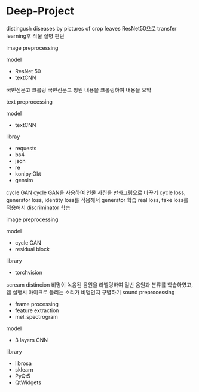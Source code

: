 # Deep-Project
distingush diseases by pictures of crop leaves
ResNet50으로 transfer learning후 작물 질병 판단

image preprocessing

model
- ResNet 50
- textCNN

국민신문고 크롤링
국민신문고 청원 내용을 크롤링하여 내용을 요약

text preprocessing

model
- textCNN

libray
- requests
- bs4
- json
- re
- konlpy.Okt
- gensim

cycle GAN
cycle GAN을 사용하여 인물 사진을 만화그림으로 바꾸기
cycle loss, generator loss, identity loss를 적용해서 generator 학습
real loss, fake loss를 적용해서 discriminator 학습

image preprocessing

model
- cycle GAN
- residual block

library
- torchvision


scream distincion
비명이 녹음된 음원을 라벨링하여 일반 음원과 분류를 학습하였고, 앱 실행시 마이크로 들리는 소리가 비명인지 구별하기
sound preprocessing
- frame processing
- feature extraction
- mel_spectrogram

model
- 3 layers CNN

library
- librosa
- sklearn
- PyQt5
- QtWidgets
